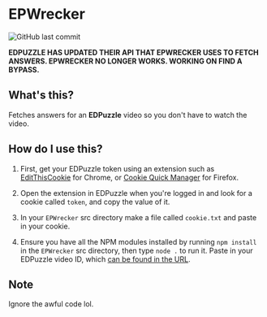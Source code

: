 # EPWrecker
![GitHub last commit](https://img.shields.io/github/last-commit/flyxn/EPWrecker?color=333333)

**EDPUZZLE HAS UPDATED THEIR API THAT EPWRECKER USES TO FETCH ANSWERS. EPWRECKER NO LONGER WORKS. WORKING ON FIND A BYPASS.**

## What's this?
Fetches answers for an **EDPuzzle** video so you don't have to watch the video.

## How do I use this?
1. First, get your EDPuzzle token using an extension such as [EditThisCookie](https://chrome.google.com/webstore/detail/editthiscookie/fngmhnnpilhplaeedifhccceomclgfbg) for Chrome, or [Cookie Quick Manager](https://addons.mozilla.org/en-US/firefox/addon/cookie-quick-manager/) for Firefox.

2. Open the extension in EDPuzzle when you're logged in and look for a cookie called `token`, and copy the value of it. 

3. In your `EPWrecker` src directory make a file called `cookie.txt` and paste in your cookie. 

4. Ensure you have all the NPM modules installed by running `npm install` in the `EPWrecker` src directory, then type `node .` to run it. Paste in your EDPuzzle video ID, which [can be found in the URL](assets/videoid.png).

## Note
Ignore the awful code lol.
